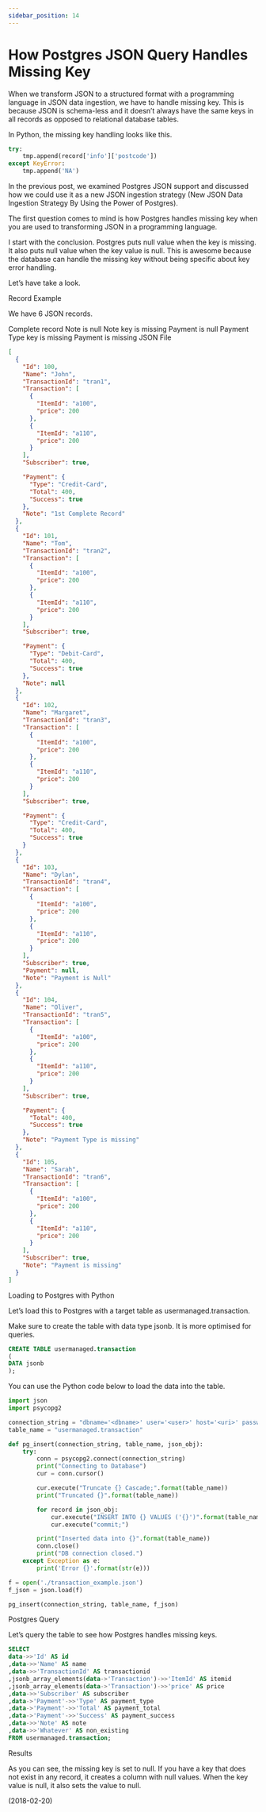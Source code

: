```yaml
---
sidebar_position: 14
---
```


# How Postgres JSON Query Handles Missing Key

When we transform JSON to a structured format with a programming language in JSON data ingestion, we have to handle missing key. This is because JSON is schema-less and it doesn’t always have the same keys in all records as opposed to relational database tables.

In Python, the missing key handling looks like this.

```python
try:
    tmp.append(record['info']['postcode'])
except KeyError:
    tmp.append('NA')
```

In the previous post, we examined Postgres JSON support and discussed how we could use it as a new JSON ingestion strategy (New JSON Data Ingestion Strategy By Using the Power of Postgres).

The first question comes to mind is how Postgres handles missing key when you are used to transforming JSON in a programming language.

I start with the conclusion. Postgres puts null value when the key is missing. It also puts null value when the key value is null. This is awesome because the database can handle the missing key without being specific about key error handling.

Let’s have take a look.

Record Example

We have 6 JSON records.

Complete record
Note is null
Note key is missing
Payment is null
Payment Type key is missing
Payment is missing
JSON File

```json
[
  {
    "Id": 100,
    "Name": "John",
    "TransactionId": "tran1",
    "Transaction": [
      {
        "ItemId": "a100",
        "price": 200
      },
      {
        "ItemId": "a110",
        "price": 200
      }
    ],
    "Subscriber": true,

    "Payment": {
      "Type": "Credit-Card",
      "Total": 400,
      "Success": true
    },
    "Note": "1st Complete Record"
  },
  {
    "Id": 101,
    "Name": "Tom",
    "TransactionId": "tran2",
    "Transaction": [
      {
        "ItemId": "a100",
        "price": 200
      },
      {
        "ItemId": "a110",
        "price": 200
      }
    ],
    "Subscriber": true,

    "Payment": {
      "Type": "Debit-Card",
      "Total": 400,
      "Success": true
    },
    "Note": null
  },
  {
    "Id": 102,
    "Name": "Margaret",
    "TransactionId": "tran3",
    "Transaction": [
      {
        "ItemId": "a100",
        "price": 200
      },
      {
        "ItemId": "a110",
        "price": 200
      }
    ],
    "Subscriber": true,

    "Payment": {
      "Type": "Credit-Card",
      "Total": 400,
      "Success": true
    }
  },
  {
    "Id": 103,
    "Name": "Dylan",
    "TransactionId": "tran4",
    "Transaction": [
      {
        "ItemId": "a100",
        "price": 200
      },
      {
        "ItemId": "a110",
        "price": 200
      }
    ],
    "Subscriber": true,
    "Payment": null,
    "Note": "Payment is Null"
  },
  {
    "Id": 104,
    "Name": "Oliver",
    "TransactionId": "tran5",
    "Transaction": [
      {
        "ItemId": "a100",
        "price": 200
      },
      {
        "ItemId": "a110",
        "price": 200
      }
    ],
    "Subscriber": true,

    "Payment": {
      "Total": 400,
      "Success": true
    },
    "Note": "Payment Type is missing"
  },
  {
    "Id": 105,
    "Name": "Sarah",
    "TransactionId": "tran6",
    "Transaction": [
      {
        "ItemId": "a100",
        "price": 200
      },
      {
        "ItemId": "a110",
        "price": 200
      }
    ],
    "Subscriber": true,
    "Note": "Payment is missing"
  }
]
```

Loading to Postgres with Python

Let’s load this to Postgres with a target table as usermanaged.transaction.

Make sure to create the table with data type jsonb. It is more optimised for queries.

```sql
CREATE TABLE usermanaged.transaction
(
DATA jsonb
);
```

You can use the Python code below to load the data into the table.

```python
import json
import psycopg2

connection_string = "dbname='<dbname>' user='<user>' host='<uri>' password='<pw>'"
table_name = "usermanaged.transaction"

def pg_insert(connection_string, table_name, json_obj):
    try:
        conn = psycopg2.connect(connection_string)
        print("Connecting to Database")
        cur = conn.cursor()

        cur.execute("Truncate {} Cascade;".format(table_name))
        print("Truncated {}".format(table_name))

        for record in json_obj:
            cur.execute("INSERT INTO {} VALUES ('{}')".format(table_name, json.dumps(record)))
            cur.execute("commit;")

        print("Inserted data into {}".format(table_name))
        conn.close()
        print("DB connection closed.")
    except Exception as e:
        print('Error {}'.format(str(e)))

f = open('./transaction_example.json')
f_json = json.load(f)

pg_insert(connection_string, table_name, f_json)
```

Postgres Query

Let’s query the table to see how Postgres handles missing keys.

```sql
SELECT
data->>'Id' AS id
,data->>'Name' AS name
,data->>'TransactionId' AS transactionid
,jsonb_array_elements(data->'Transaction')->>'ItemId' AS itemid
,jsonb_array_elements(data->'Transaction')->>'price' AS price
,data->>'Subscriber' AS subscriber
,data->'Payment'->>'Type' AS payment_type
,data->'Payment'->>'Total' AS payment_total
,data->'Payment'->>'Success' AS payment_success
,data->>'Note' AS note
,data->>'Whatever' AS non_existing
FROM usermanaged.transaction;
```

Results

As you can see, the missing key is set to null. If you have a key that does not exist in any record, it creates a column with null values. When the key value is null, it also sets the value to null.

(2018-02-20)
